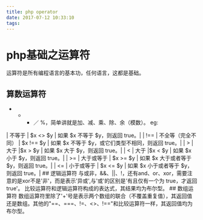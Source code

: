 ```yaml
---
title: php operator
date: 2017-07-12 10:33:10
tags:
---
```

# php基础之运算符
   运算符是所有编程语言的基本功，任何语言，这都是基础。
## 算数运算符
   + - * ／ %，简单讲就是加、减、乘、除、余（模数）。
eg:
<?php
   $a = 50;
   $b = 4
   echo($a + $b); 
   echo($a - $b); 
   echo($a * $b); 
   echo($a / $b); 
   echo($a % $b);
## 赋值运算符
  赋值运算符，最容易理解也最常用的就是$a = 100;$a = $b; '='右侧的表达式为其左侧变量设置值。
  在此基础上演变出来了一些其他的赋值符号：
  $a += 10;  等同于 $a = $a+10; 其他同理如："-="、"*="、"/="、"%=" 
## 字符串运算符
  字符串运算符，"."和演变出的".="
eg:
<?php
  $a = "Hello";
  $b = $a."world!";
  echo $b;
  $a .= "world!";
  echo $a;
## 递增／递减运算符
  之所以把这类单独拎出来是因为，常有人混淆，常有人拿这个来面试。++、--符号分别表示递增、递减。
  ++$a 和 $a++ 的区别：++$a是先运算再返回变量值，$a++则是先返回值在运算。
## 比较运算符
  比较运算符顾名思义是比较两个值（数字或者字符串）。
| 运算符 | 名称           | 例子                           | 结果                                                      |
| -------: | ---------------:| -------------------------------: | ----------------------------------------------------------: |
| ==	| 等于   	|			$x == $y| 如果 $x 等于 $y，则返回 true。                            |
| ===	| 全等（完全相同）	| $x === $y	| 如果 $x 等于 $y，且它们类型相同，则返回 true。|
| !=	| 不等于	| $x != $y	| 如果 $x 不等于 $y，则返回 true。|
| <>	| 不等于	| $x <> $y	| 如果 $x 不等于 $y，则返回 true。|
| !==	| 不全等（完全不同）	| $x !== $y	| 如果 $x 不等于 $y，或它们类型不相同，则返回 true。|
| >	| 大于	|$x > $y	| 如果 $x 大于 $y，则返回 true。|
| <	| 大于	|$x < $y	| 如果 $x 小于 $y，则返回 true。|
| >=	| 大于或等于	| $x >= $y	| 如果 $x 大于或者等于 $y，则返回 true。|
| <=	| 小于或等于	| $x <= $y	| 如果 $x 小于或者等于 $y，则返回 true。|
## 逻辑运算符
  与或非，&&、||、!，还有and、or、xor，需要注意的是xor不是'非'，而是表示'异或',与'或'的区别是'有且仅有一个为 true，才返回 true'。
比较运算符和逻辑运算符构成的表达式，其结果均为布尔型。

## 数组运算符
  数组运算符里除了'+'号是表示两个数组的联合（不覆盖重复值），其返回值还是数组。其他的"==、===、!=、<>、!=="和比较运算符一样，其返回值均为布尔型。
